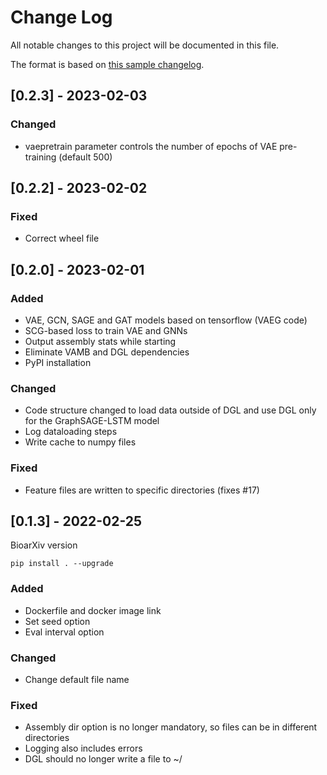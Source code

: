 
# Change Log
All notable changes to this project will be documented in this file.
 
The format is based on [this sample changelog](https://gist.github.com/juampynr/4c18214a8eb554084e21d6e288a18a2c).
 

## [0.2.3] - 2023-02-03

### Changed
- vaepretrain parameter controls the number of epochs of VAE pre-training (default 500)

## [0.2.2] - 2023-02-02

### Fixed
- Correct wheel file

## [0.2.0] - 2023-02-01
 
### Added
- VAE, GCN, SAGE and GAT models based on tensorflow (VAEG code)
- SCG-based loss to train VAE and GNNs
- Output assembly stats while starting
- Eliminate VAMB and DGL dependencies
- PyPI installation
 
### Changed
- Code structure changed to load data outside of DGL and use DGL only for the GraphSAGE-LSTM model
- Log dataloading steps
- Write cache to numpy files
 
### Fixed
- Feature files are written to specific directories (fixes #17)
 
## [0.1.3] - 2022-02-25

BioarXiv version
  
`pip install . --upgrade`
 
### Added
- Dockerfile and docker image link
- Set seed option
- Eval interval option
 
### Changed
  
- Change default file name

 
### Fixed
 
- Assembly dir option is no longer mandatory, so files can be in different directories
- Logging also includes errors
- DGL should no longer write a file to ~/
 
